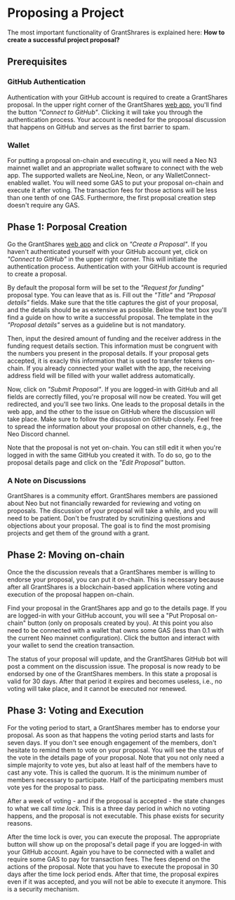 ---
---
 
# Proposing a Project

The most important functionality of GrantShrares is explained here: **How to create a successful project proposal?**

## Prerequisites

### GitHub Authentication

Authentication with your GitHub account is required to create a GrantShares proposal. In the upper right corner of the
GrantShares [web app](https://grantshares.io/app/proposals), you'll find the button *"Connect to GitHub"*. Clicking it
will take you through the authentication process. Your account is needed for the proposal discussion that happens on
GitHub and serves as the first barrier to spam.

### Wallet

For putting a proposal on-chain and executing it, you will need a Neo N3 mainnet wallet and an appropriate wallet
software to connect with the web app. The supported wallets are NeoLine, Neon, or any WalletConnect-enabled wallet. You
will need some GAS to put your proposal on-chain and execute it after voting. The transaction fees for those actions
will be less than one tenth of one GAS. Furthermore, the first proposal creation step doesn't require any GAS.

## Phase 1: Porposal Creation

Go the GrantShares [web app](https://grantshares.io/app/proposals) and click on *"Create a Proposal"*. If you haven't
authenticated yourself with your GitHub account yet, click on *"Connect to GitHub"* in the upper right corner. This will
initiate the authentication process. Authentication with your GitHub account is requried to create a proposal.

By default the proposal form will be set to the *"Request for funding"* proposal type. You can leave that as is. Fill
out the *"Title"* and *"Proposal details"* fields. Make sure that the title captures the gist of your proposal, and the
details should be as extensive as possible. Below the text box you'll find a guide on how to write a successful
proposal. The template in the *"Proposal details"* serves as a guideline but is not mandatory.

Then, input the desired amount of funding and the receiver address in the funding request details section. This
information must be congruent with the numbers you present in the proposal details. If your proposal gets accepted, it
is exacly this information that is used to transfer tokens on-chain. If you already connected your wallet with the app,
the receiving address field will be filled with your wallet address automatically. 

Now, click on *"Submit Proposal"*. If you are logged-in with GitHub and all fields are correctly filled, you're proposal
will now be created. You will get redirected, and you'll see two links. One leads to the proposal details in the web
app, and the other to the issue on GitHub where the discussion will take place. Make sure to follow the discussion on
GitHub closely. Feel free to spread the information about your proposal on other channels, e.g., the Neo Discord
channel. 

Note that the proposal is not yet on-chain. You can still edit it when you're logged in with the same GitHub you created
it with. To do so, go to the proposal details page and click on the *"Edit Proposal"* button. 


### A Note on Discussions

GrantShares is a community effort. GrantShares members are passioned about Neo but not financially rewarded for
reviewing and voting on proposals. The discussion of your proposal will take a while, and you will need to be patient.
Don't be frustrated by scrutinizing questions and objections about your proposal. The goal is to find the most promising
projects and get them of the ground with a grant.

## Phase 2: Moving on-chain 

Once the the discussion reveals that a GrantShares member is willing to endorse your proposal, you can put it on-chain.
This is necessary because after all GrantShares is a blockchain-based application where voting and execution of the
proposal happen on-chain. 

Find your proposal in the GrantShares app and go to the details page. If you are logged-in with your GitHub account, you
will see a "Put Proposal on-chain" button (only on proposals created by you). At this point you also need to be
connected with a wallet that owns some GAS (less than 0.1 with the current Neo mainnet configuration). Click the button
and interact with your wallet to send the creation transaction.

The status of your proposal will update, and the GrantShares GitHub bot will post a comment on the discussion issue. The
proposal is now ready to be endorsed by one of the GrantShares members. In this state a proposal is valid for 30 days.
After that period it expires and becomes useless, i.e., no voting will take place, and it cannot be executed nor
renewed.

## Phase 3: Voting and Execution

For the voting period to start, a GrantShares member has to endorse your proposal. As soon as that happens the voting
period starts and lasts for seven days. If you don't see enough engagement of the members, don't hesitate to remind them
to vote on your proposal. You will see the status of the vote in the details page of your proposal. Note that you not
only need a simple majority to vote yes, but also at least half of the members have to cast any vote. This is called the
quorum. It is the minimum number of members necessary to participate. Half of the participating members must vote yes
for the proposal to pass.

After a week of voting - and if the proposal is accepted - the state changes to what we call *time lock*. This is a
three day period in which no voting happens, and the proposal is not executable. This phase exists for security reasons.

After the time lock is over, you can execute the proposal. The appropriate button will show up on the proposal's detail
page if you are logged-in with your GitHub account. Again you have to be connected with a wallet and require some GAS to
pay for transaction fees. The fees depend on the actions of the proposal. Note that you have to execute the proposal in
30 days after the time lock period ends. After that time, the proposal expires even if it was accepted, and you will not
be able to execute it anymore. This is a security mechanism.
